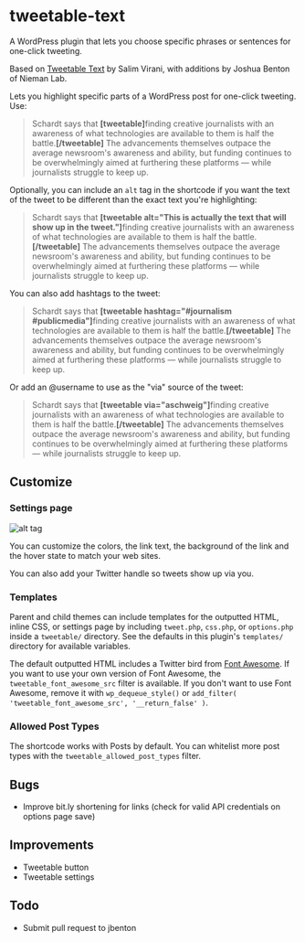 # tweetable-text #

A WordPress plugin that lets you choose specific phrases or sentences for one-click tweeting.

Based on <a href="http://wordpress.org/plugins/tweetable-text/">Tweetable Text</a> by Salim Virani, with additions by Joshua Benton of Nieman Lab.

Lets you highlight specific parts of a WordPress post for one-click tweeting. Use:

<blockquote>Schardt says that <strong>&#91;tweetable&#93;</strong>finding creative journalists with an awareness of what technologies are available to them is half the battle.<strong>&#91;/tweetable&#93;</strong> The advancements themselves outpace the average newsroom's awareness and ability, but funding continues to be overwhelmingly aimed at furthering these platforms — while journalists struggle to keep up.</blockquote>

Optionally, you can include an <code>alt</code> tag in the shortcode if you want the text of the tweet to be different than the exact text you're highlighting:

<blockquote>Schardt says that <strong>&#91;tweetable alt=&#34;This is actually the text that will show up in the tweet.&#34;&#93;</strong>finding creative journalists with an awareness of what technologies are available to them is half the battle.<strong>&#91;/tweetable&#93;</strong> The advancements themselves outpace the average newsroom's awareness and ability, but funding continues to be overwhelmingly aimed at furthering these platforms — while journalists struggle to keep up.</blockquote>

You can also add hashtags to the tweet:

<blockquote>Schardt says that <strong>&#91;tweetable hashtag=&#34;#journalism #publicmedia&#34;&#93;</strong>finding creative journalists with an awareness of what technologies are available to them is half the battle.<strong>&#91;/tweetable&#93;</strong> The advancements themselves outpace the average newsroom's awareness and ability, but funding continues to be overwhelmingly aimed at furthering these platforms — while journalists struggle to keep up.</blockquote>

Or add an @username to use as the "via" source of the tweet:

<blockquote>Schardt says that <strong>&#91;tweetable via=&#34;aschweig&#34;&#93;</strong>finding creative journalists with an awareness of what technologies are available to them is half the battle.<strong>&#91;/tweetable&#93;</strong> The advancements themselves outpace the average newsroom's awareness and ability, but funding continues to be overwhelmingly aimed at furthering these platforms — while journalists struggle to keep up.</blockquote>

## Customize ##

### Settings page ###
![alt tag](https://raw.github.com/yurivictor/tweetable-text/master/img/settings.png)

You can customize the colors, the link text, the background of the link and the hover state to match your web sites.

You can also add your Twitter handle so tweets show up via you.

### Templates ###
Parent and child themes can include templates for the outputted HTML, inline CSS, or settings page by including <code>tweet.php</code>, <code>css.php</code>, or <code>options.php</code> inside a <code>tweetable/</code> directory. See the defaults in this plugin's <code>templates/</code> directory for available variables.

The default outputted HTML includes a Twitter bird from <a href="http://fortawesome.github.io/Font-Awesome/">Font Awesome</a>. If you want to use your own version of Font Awesome, the <code>tweetable_font_awesome_src</code> filter is available. If you don't want to use Font Awesome, remove it with <code>wp_dequeue_style()</code> or <code>add_filter( 'tweetable_font_awesome_src', '__return_false' )</code>.

### Allowed Post Types ###
The shortcode works with Posts by default. You can whitelist more post types with the <code>tweetable_allowed_post_types</code> filter.

## Bugs ##
* Improve bit.ly shortening for links (check for valid API credentials on options page save)

## Improvements ##
* Tweetable button
* Tweetable settings

## Todo ##
* Submit pull request to jbenton

